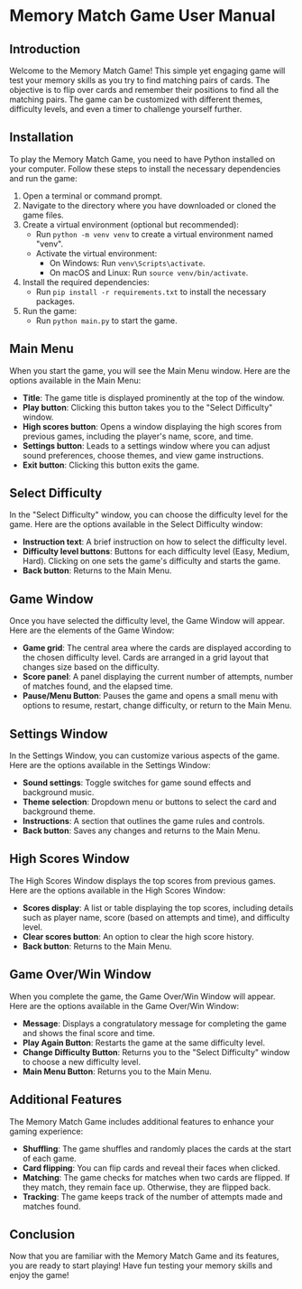 # Memory Match Game User Manual

## Introduction
Welcome to the Memory Match Game! This simple yet engaging game will test your memory skills as you try to find matching pairs of cards. The objective is to flip over cards and remember their positions to find all the matching pairs. The game can be customized with different themes, difficulty levels, and even a timer to challenge yourself further.

## Installation
To play the Memory Match Game, you need to have Python installed on your computer. Follow these steps to install the necessary dependencies and run the game:

1. Open a terminal or command prompt.
2. Navigate to the directory where you have downloaded or cloned the game files.
3. Create a virtual environment (optional but recommended):
   - Run `python -m venv venv` to create a virtual environment named "venv".
   - Activate the virtual environment:
     - On Windows: Run `venv\Scripts\activate`.
     - On macOS and Linux: Run `source venv/bin/activate`.
4. Install the required dependencies:
   - Run `pip install -r requirements.txt` to install the necessary packages.
5. Run the game:
   - Run `python main.py` to start the game.

## Main Menu
When you start the game, you will see the Main Menu window. Here are the options available in the Main Menu:

- **Title**: The game title is displayed prominently at the top of the window.
- **Play button**: Clicking this button takes you to the "Select Difficulty" window.
- **High scores button**: Opens a window displaying the high scores from previous games, including the player's name, score, and time.
- **Settings button**: Leads to a settings window where you can adjust sound preferences, choose themes, and view game instructions.
- **Exit button**: Clicking this button exits the game.

## Select Difficulty
In the "Select Difficulty" window, you can choose the difficulty level for the game. Here are the options available in the Select Difficulty window:

- **Instruction text**: A brief instruction on how to select the difficulty level.
- **Difficulty level buttons**: Buttons for each difficulty level (Easy, Medium, Hard). Clicking on one sets the game's difficulty and starts the game.
- **Back button**: Returns to the Main Menu.

## Game Window
Once you have selected the difficulty level, the Game Window will appear. Here are the elements of the Game Window:

- **Game grid**: The central area where the cards are displayed according to the chosen difficulty level. Cards are arranged in a grid layout that changes size based on the difficulty.
- **Score panel**: A panel displaying the current number of attempts, number of matches found, and the elapsed time.
- **Pause/Menu Button**: Pauses the game and opens a small menu with options to resume, restart, change difficulty, or return to the Main Menu.

## Settings Window
In the Settings Window, you can customize various aspects of the game. Here are the options available in the Settings Window:

- **Sound settings**: Toggle switches for game sound effects and background music.
- **Theme selection**: Dropdown menu or buttons to select the card and background theme.
- **Instructions**: A section that outlines the game rules and controls.
- **Back button**: Saves any changes and returns to the Main Menu.

## High Scores Window
The High Scores Window displays the top scores from previous games. Here are the options available in the High Scores Window:

- **Scores display**: A list or table displaying the top scores, including details such as player name, score (based on attempts and time), and difficulty level.
- **Clear scores button**: An option to clear the high score history.
- **Back button**: Returns to the Main Menu.

## Game Over/Win Window
When you complete the game, the Game Over/Win Window will appear. Here are the options available in the Game Over/Win Window:

- **Message**: Displays a congratulatory message for completing the game and shows the final score and time.
- **Play Again Button**: Restarts the game at the same difficulty level.
- **Change Difficulty Button**: Returns you to the "Select Difficulty" window to choose a new difficulty level.
- **Main Menu Button**: Returns you to the Main Menu.

## Additional Features
The Memory Match Game includes additional features to enhance your gaming experience:

- **Shuffling**: The game shuffles and randomly places the cards at the start of each game.
- **Card flipping**: You can flip cards and reveal their faces when clicked.
- **Matching**: The game checks for matches when two cards are flipped. If they match, they remain face up. Otherwise, they are flipped back.
- **Tracking**: The game keeps track of the number of attempts made and matches found.

## Conclusion
Now that you are familiar with the Memory Match Game and its features, you are ready to start playing! Have fun testing your memory skills and enjoy the game!